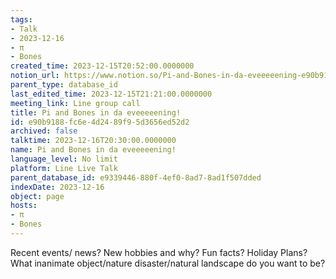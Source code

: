 ```yaml
---
tags:
- Talk
- 2023-12-16
- π
- Bones
created_time: 2023-12-15T20:52:00.0000000
notion_url: https://www.notion.so/Pi-and-Bones-in-da-eveeeeening-e90b9188fc6e4d2489f95d3656ed52d2
parent_type: database_id
last_edited_time: 2023-12-15T21:21:00.0000000
meeting_link: Line group call
title: Pi and Bones in da eveeeeening!
id: e90b9188-fc6e-4d24-89f9-5d3656ed52d2
archived: false
talktime: 2023-12-16T20:30:00.0000000
name: Pi and Bones in da eveeeeening!
language_level: No limit
platform: Line Live Talk
parent_database_id: e9339446-880f-4ef0-8ad7-8ad1f507dded
indexDate: 2023-12-16
object: page
hosts:
- π
- Bones
---
```



Recent events/ news?
New hobbies and why?
Fun facts? 
Holiday Plans?
What inanimate object/nature disaster/natural landscape do you want to be?























